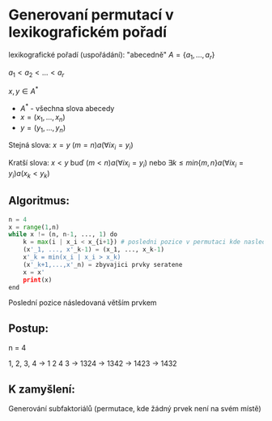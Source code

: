 # Generovaní permutací v lexikografickém pořadí

lexikografické pořadí (uspořádání):
"abecedně"
$A = \{a_1, ..., a_r\}$

$a_1 < a_2 < ... < a_r$

$x, y \in A^*$
- $A^*$ - všechna slova abecedy
- $x = (x_1,...,x_n)$
- $y = (y_1,...,y_n)$

Stejná slova:
$x = y$
$(m = n) a (\forall i x_i = y_i )$

Kratší slova:
$x < y$
buď
$(m < n) a (\forall i x_i = y_i )$
nebo
$\exists k \leq min\{m, n \} a (\forall i x_i = y_i) a (x_k < y_k)$ 

## Algoritmus:
```Python
n = 4
x = range(1,n)
while x != (n, n-1, ..., 1) do
	k = max(i | x_i < x_{i+1}) # posledni pozice v permutaci kde nasleduje vetsi prvek
	(x'_1, ..., x'_k-1) = (x_1, ..., x_k-1)
	x'_k = min(x_i | x_i > x_k)
	(x'_k+1,...,x'_n) = zbyvajici prvky seratene
	x = x'
	print(x)
end
```

Poslední pozice následovaná větším prvkem

## Postup:
n = 4

1, 2, 3, 4
->
1 2 4 3
->
1324
-> 1342
-> 1423
-> 1432

## K zamyšlení:
Generování subfaktoriálů (permutace, kde žádný prvek není na svém místě)